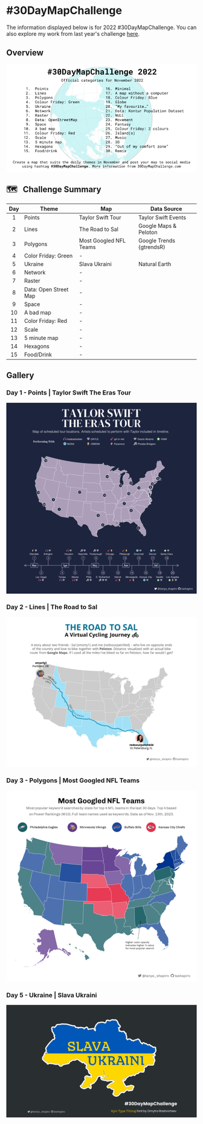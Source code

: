 # #30DayMapChallenge

The information displayed below is for 2022 #30DayMapChallenge. You can also explore my work from last year's challenge [here](./2021).

## Overview

![image](./2022/2022-summary.png)

## :world_map:   Challenge Summary

| Day | **Theme**             | **Map**           | Data Source          |
|:---:|-----------------------|-------------------|----------------------|
|  1  | Points                | Taylor Swift Tour | Taylor Swift Events  |
|  2  | Lines                 | The Road to Sal   | Google Maps & Peloton|
|  3  | Polygons              | Most Googled NFL Teams  |  Google Trends {gtrendsR}           |
|  4  | Color Friday: Green   | \-                |              |
|  5  | Ukraine               | Slava Ukraini     | Natural Earth|
|  6  | Network               | \-                |              |
|  7  | Raster                | \-                |              |
|  8  | Data: Open Street Map | \-                |              |
|  9  | Space                 | \-                |              |
| 10  | A bad map             | \-                |              |
| 11  | Color Friday: Red     | \-                |              |
| 12  | Scale                 | \-                |              |
| 13  | 5 minute map          | \-                |              |
| 14  | Hexagons              | \-                |              |
| 15  | Food/Drink            | \-                |              |

## Gallery

### Day 1 - Points \| Taylor Swift The Eras Tour

![image](./2022/D1-Points-TSwift/map-taylor-swift.jpeg)

### Day 2 - Lines \| The Road to Sal
![image](./2022/D2-Lines-Biking/road-to-sal.jpeg)

### Day 3 - Polygons \| Most Googled NFL Teams
![image](./2022/D3-Polygons-NFL/nfl-map.jpeg)

### Day 5 - Ukraine \| Slava Ukraini

![image](./2022/D5-Ukraine/slava-ukraini.png)
